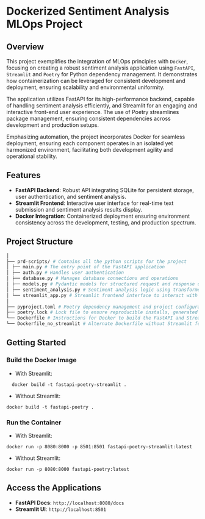 # Dockerized Sentiment Analysis MLOps Project

## Overview
This project exemplifies the integration of MLOps principles with `Docker`, focusing on creating a robust sentiment analysis application using `FastAPI`, `Streamlit` and `Poetry` for Python dependency management. It demonstrates how containerization can be leveraged for consistent development and deployment, ensuring scalability and environmental uniformity. 

The application utilizes FastAPI for its high-performance backend, capable of handling sentiment analysis efficiently, and Streamlit for an engaging and interactive front-end user experience. The use of Poetry streamlines package management, ensuring consistent dependencies across development and production setups.

Emphasizing automation, the project incorporates Docker for seamless deployment, ensuring each component operates in an isolated yet harmonized environment, facilitating both development agility and operational stability.

## Features
- **FastAPI Backend**: Robust API integrating SQLite for persistent storage, user authentication, and sentiment analysis.
- **Streamlit Frontend**: Interactive user interface for real-time text submission and sentiment analysis results display.
- **Docker Integration**: Containerized deployment ensuring environment consistency across the development, testing, and production spectrum.

## Project Structure
```bash
│
├── prd-scripts/ # Contains all the python scripts for the project
│ ├── main.py # The entry point of the FastAPI application
│ ├── auth.py # Handles user authentication
│ ├── database.py # Manages database connections and operations
│ ├── models.py # Pydantic models for structured request and response data
│ ├── sentiment_analysis.py # Sentiment analysis logic using transformers
│ └── streamlit_app.py # Streamlit frontend interface to interact with FastAPI
│
├── pyproject.toml # Poetry dependency management and project configurations
├── poetry.lock # Lock file to ensure reproducible installs, generated by poetry
└── Dockerfile # Instructions for Docker to build the FastAPI and Streamlit applications image
└── Dockerfile_no_streamlit # Alternate Dockerfile without Streamlit for just the FastAPI service
```

## Getting Started

### Build the Docker Image
- With Streamlit:
```shell
  docker build -t fastapi-poetry-streamlit .
```

- Without Streamlit:
```shell
docker build -t fastapi-poetry .
```

### Run the Container
- With Streamlit:
```shell
docker run -p 8080:8000 -p 8501:8501 fastapi-poetry-streamlit:latest
```

- Without Streamlit:
```shell
docker run -p 8080:8000 fastapi-poetry:latest
```

## Access the Applications
- **FastAPI Docs**: `http://localhost:8080/docs`
- **Streamlit UI**: `http://localhost:8501`